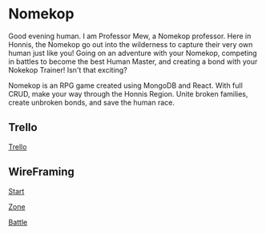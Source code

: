 # Nomekop

Good evening human. I am Professor Mew, a Nomekop professor. Here in Honnis, the Nomekop go out into the wilderness to capture their very own human just like you! Going on an adventure with your Nomekop, competing in battles to become the best Human Master, and creating a bond with your Nokekop Trainer! Isn't that exciting? 

Nomekop is an RPG game created using MongoDB and React. With full CRUD, make your way through the Honnis Region. Unite broken families, create unbroken bonds, and save the human race.

## Trello

[Trello](https://trello.com/b/7VGveBOR/nomekop)

## WireFraming


[Start](https://i.ibb.co/nfdxQxv/Untitled.png)

[Zone](https://i.ibb.co/9w5xFHt/human-zone.png)

[Battle](https://i.ibb.co/fxHpvww/battle.png)

